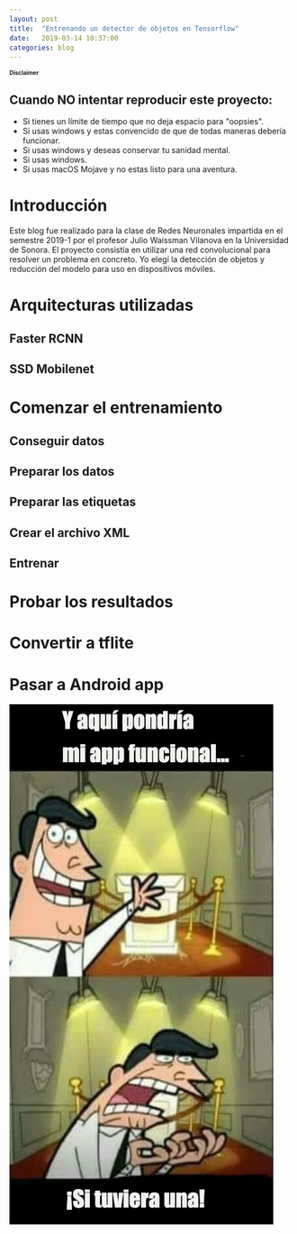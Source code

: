 ```yaml
---
layout: post
title:  "Entrenando un detector de objetos en Tensorflow"
date:   2019-03-14 10:37:00
categories: blog
---
```

<h1 style="font-size: 10px">Disclaimer</h1>

## Cuando NO intentar reproducir este proyecto:
 - Si tienes un límite de tiempo que no deja espacio para "oopsies".
 - Si usas windows y estas convencido de que de todas maneras debería funcionar.
 - Si usas windows y deseas conservar tu sanidad mental.
 - Si usas windows.
 - Si usas macOS Mojave y no estas listo para una aventura.
# Introducción 
Este blog fue realizado para la clase de Redes Neuronales impartida en el semestre 2019-1 por el profesor Julio Waissman Vilanova en la Universidad de Sonora. El proyecto consistía en utilizar una red convolucional para resolver un problema en concreto. Yo elegí la detección de objetos y reducción del modelo para uso en dispositivos móviles.
# Arquitecturas utilizadas
## Faster RCNN
## SSD Mobilenet
# Comenzar el entrenamiento
## Conseguir datos
## Preparar los datos
## Preparar las etiquetas
## Crear el archivo XML
## Entrenar
# Probar los resultados
# Convertir a tflite
# Pasar a Android app
![S.O.S](../../assets/img/app1.jpg)
